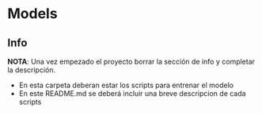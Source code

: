 # Models

## Info

**NOTA**: Una vez empezado el proyecto borrar la sección de info y completar la descripción.

+ En esta carpeta deberan estar los scripts para entrenar el modelo
+ En este README.md se deberá incluir una breve descripcion de cada scripts
